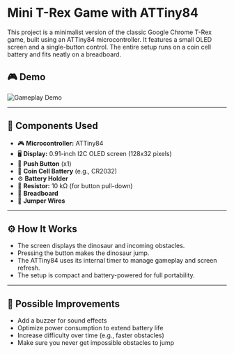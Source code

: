 # Mini T-Rex Game with ATTiny84

This project is a minimalist version of the classic Google Chrome T-Rex game, built using an ATTiny84 microcontroller. It features a small OLED screen and a single-button control. The entire setup runs on a coin cell battery and fits neatly on a breadboard.

## 🎮 Demo

![Gameplay Demo](assets/demo_trex.gif)

---

## 🔧 Components Used

- 🎮 **Microcontroller:** ATTiny84  
- 🖥️ **Display:** 0.91-inch I2C OLED screen (128x32 pixels)  
- 🔘 **Push Button** (x1)  
- 🔋 **Coin Cell Battery** (e.g., CR2032)  
- ⚙️ **Battery Holder**  
- 🔩 **Resistor:** 10 kΩ (for button pull-down)  
- 🧪 **Breadboard**  
- 🔌 **Jumper Wires**

---

## ⚙️ How It Works

- The screen displays the dinosaur and incoming obstacles.
- Pressing the button makes the dinosaur jump.
- The ATTiny84 uses its internal timer to manage gameplay and screen refresh.
- The setup is compact and battery-powered for full portability.

---

## 🚀 Possible Improvements

- Add a buzzer for sound effects  
- Optimize power consumption to extend battery life  
- Increase difficulty over time (e.g., faster obstacles)
- Make sure you never get impossible obstacles to jump


